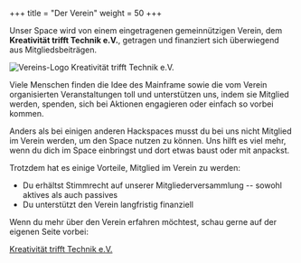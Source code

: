 +++
title = "Der Verein"
weight = 50
+++

Unser Space wird von einem eingetragenen gemeinnützigen Verein, dem
**Kreativität trifft Technik e.V.**, getragen und finanziert sich überwiegend
aus Mitgliedsbeiträgen.

![Vereins-Logo Kreativität trifft Technik e.V.](../../media/img/logo-ktt.png)

Viele Menschen finden die Idee des Mainframe sowie die vom Verein organisierten
Veranstaltungen toll und unterstützen uns, indem sie Mitglied werden, spenden,
sich bei Aktionen engagieren oder einfach so vorbei kommen.

Anders als bei einigen anderen Hackspaces musst du bei uns nicht Mitglied
im Verein werden, um den Space nutzen zu können. Uns hilft es viel mehr, wenn du
dich im Space einbringst und dort etwas baust oder mit anpackst.

Trotzdem hat es einige Vorteile, Mitglied im Verein zu werden:

* Du erhältst Stimmrecht auf unserer Mitgliederversammlung -- sowohl aktives als auch passives
* Du unterstützt den Verein langfristig finanziell

Wenn du mehr über den Verein erfahren möchtest, schau gerne auf der eigenen
Seite vorbei:

[Kreativität trifft Technik e.V.](@/verein/membership.md)
